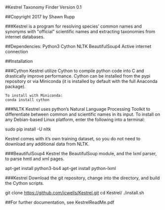 #Kestrel Taxonomy Finder Version 0.1

##Copyright 2017 by Shawn Rupp

###Kestrel is a program for resolving species’ common names and synonyms with "official" scientific names and extracting taxonomies from internet databases.

##Dependencies:
Python3
Cython
NLTK
BeautifulSoup4
Active internet connection

##Installation

###Cython
Kestrel utilize Cython to compile python code into C and drastically improve performance. Cython can be installed from the pypi repository or via Miniconda (it is installed by default with the full Anaconda package).

	To install with Miniconda:
	conda install cython

###NLTK
Kestrel uses python’s Natural Language Processing Toolkit to differentiate between common and scientific names in its input. To install on any Debian-based Linux platform, enter the following into a terminal:

sudo pip install -U nltk

Kestrel comes with it’s own training dataset, so you do not need to download any additional data from NLTK. 

###BeautifulSoup4
Kestrel the BeautifulSoup module, and the lxml parser, to parse hmtl and xml pages.

apt-get install python3-bs4
apt-get install python-lxml

###Kestrel
Download the git repository, change into the directory, and build the Cython scripts.

git clone https://github.com/icwells/Kestrel.git
cd Kestrel/
./install.sh

##For further documentation, see KestrelReadMe.pdf
